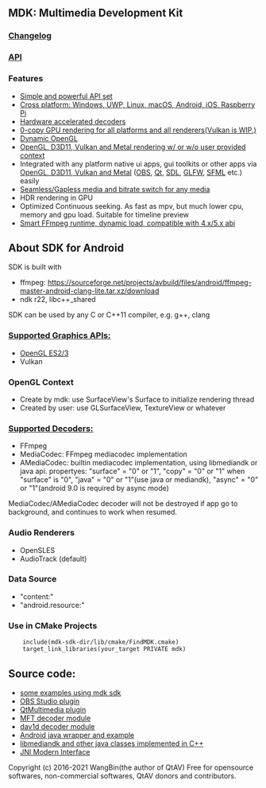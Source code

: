 ## MDK: Multimedia Development Kit
### [Changelog](https://github.com/wang-bin/mdk-sdk/blob/master/Changelog.md)
### [API](https://github.com/wang-bin/mdk-sdk/wiki/Player-APIs)

### Features
- [Simple and powerful API set](https://github.com/wang-bin/mdk-sdk/wiki/Player-APIs)
- [Cross platform: Windows, UWP, Linux, macOS, Android, iOS, Raspberry Pi](https://github.com/wang-bin/mdk-sdk/wiki/System-Requirements)
- [Hardware accelerated decoders](https://github.com/wang-bin/mdk-sdk/wiki/Decoders)
- [0-copy GPU rendering for all platforms and all renderers(Vulkan is WIP.)](https://github.com/wang-bin/mdk-sdk/wiki/Zero-Copy-Renderer)
- [Dynamic OpenGL](https://github.com/wang-bin/mdk-sdk/wiki/OpenGL-Support-Matrix)
- [OpenGL, D3D11, Vulkan and Metal rendering w/ or w/o user provided context](https://github.com/wang-bin/mdk-sdk/wiki/Render-API)
- Integrated with any platform native ui apps, gui toolkits or other apps via [OpenGL, D3D11, Vulkan and Metal](https://github.com/wang-bin/mdk-sdk/wiki/Render-API) ([OBS](https://github.com/wang-bin/obs-mdk), [Qt](https://github.com/wang-bin/mdk-examples/tree/master/Qt), [SDL](https://github.com/wang-bin/mdk-examples/tree/master/SDL), [GLFW](https://github.com/wang-bin/mdk-examples/tree/master/GLFW), [SFML](https://github.com/wang-bin/mdk-examples/tree/master/SFML) etc.) easily
- [Seamless/Gapless media and bitrate switch for any media](https://github.com/wang-bin/mdk-sdk/wiki/Player-APIs)
- HDR rendering in GPU
- Optimized Continuous seeking. As fast as mpv, but much lower cpu, memory and gpu load. Suitable for timeline preview
- [Smart FFmpeg runtime, dynamic load, compatible with 4.x/5.x abi](https://github.com/wang-bin/mdk-sdk/wiki/FFmpeg-Runtime)

## About SDK for Android
SDK is built with
- ffmpeg: https://sourceforge.net/projects/avbuild/files/android/ffmpeg-master-android-clang-lite.tar.xz/download
- ndk r22, libc++_shared

SDK can be used by any C or C++11 compiler, e.g. g++, clang

### [Supported Graphics APIs:](https://github.com/wang-bin/mdk-sdk/wiki/Render-API)
- [OpenGL ES2/3](https://github.com/wang-bin/mdk-sdk/wiki/OpenGL-Support-Matrix)
- Vulkan

### OpenGL Context
- Create by mdk: use SurfaceView's Surface to initialize rendering thread
- Created by user: use GLSurfaceView, TextureView or whatever

### [Supported Decoders:](https://github.com/wang-bin/mdk-sdk/wiki/Decoders)
- FFmpeg
- MediaCodec: FFmpeg mediacodec implementation
- AMediaCodec: builtin mediacodec implementation, using libmediandk or java api. propertyes: "surface" = "0" or "1", "copy" = "0" or "1" when "surface" is "0", "java" = "0" or "1"(use java or mediandk), "async" = "0" or "1"(android 9.0 is required by async mode)

MediaCodec/AMediaCodec decoder will not be destroyed if app go to background, and continues to work when resumed.

### Audio Renderers
- OpenSLES
- AudioTrack (default)

### Data Source
- "content:"
- "android.resource:"

### Use in CMake Projects
```
	include(mdk-sdk-dir/lib/cmake/FindMDK.cmake)
	target_link_libraries(your_target PRIVATE mdk)
```

## Source code:
- [some examples using mdk sdk](https://github.com/wang-bin/mdk-examples)
- [OBS Studio plugin](https://github.com/wang-bin/obs-mdk)
- [QtMultimedia plugin](https://github.com/wang-bin/qtmultimedia-plugins-mdk)
- [MFT decoder module](https://github.com/wang-bin/mdk-mft)
- [dav1d decoder module](https://github.com/wang-bin/mdk-dav1d)
- [Android java wrapper and example](https://github.com/wang-bin/mdk-android)
- [libmediandk and other java classes implemented in C++](https://github.com/wang-bin/AND)
- [JNI Modern Interface](https://github.com/wang-bin/JMI)

Copyright (c) 2016-2021 WangBin(the author of QtAV) <wbsecg1 at gmail.com>
Free for opensource softwares, non-commercial softwares, QtAV donors and contributors.